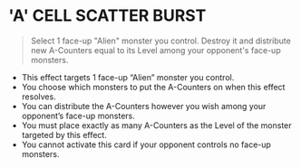 # 'A' CELL SCATTER BURST

> Select 1 face-up "Alien" monster you control. Destroy it and distribute new A-Counters equal to its Level among your opponent's face-up monsters.

*   This effect targets 1 face-up “Alien” monster you control.
*   You choose which monsters to put the A-Counters on when this effect resolves.
*   You can distribute the A-Counters however you wish among your opponent’s face-up monsters.
*   You must place exactly as many A-Counters as the Level of the monster targeted by this effect.
*   You cannot activate this card if your opponent controls no face-up monsters.
